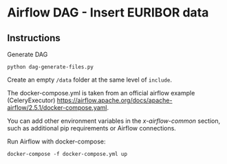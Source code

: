 # Airflow DAG - Insert EURIBOR data

## Instructions

Generate DAG

```
python dag-generate-files.py
```
Create an empty `/data` folder at the same level of `include`.

The docker-compose.yml is taken from an official airflow example (CeleryExecutor)  https://airflow.apache.org/docs/apache-airflow/2.5.1/docker-compose.yaml.

You can add other environment variables in the *x-airflow-common* section, such as additional pip requirements or Airflow connections.

Run Airflow with docker-compose:

```
docker-compose -f docker-compose.yml up
```
